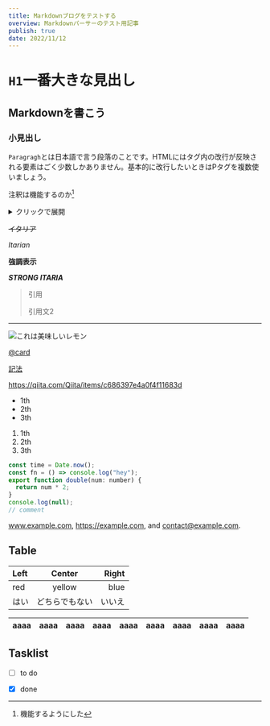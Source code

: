 ```yaml
---
title: Markdownブログをテストする
overview: Markdownパーサーのテスト用記事
publish: true
date: 2022/11/12
---
```


# `H1`一番大きな見出し

## Markdownを書こう

### 小見出し

<!-- sanitizeのテスト -->
<script>console.log(Date.now)</script>

`Paragragh`とは日本語で言う段落のことです。HTMLにはタグ内の改行が反映される要素はごく少数しかありません。基本的に改行したいときはPタグを複数使いましょう。

注釈は機能するのか[^0]

[^0]: 機能するようにした

<details>
<summary>クリックで展開</summary>
詳細な内容。詳細な説明。詳細な補足。

改行してみる。

</details>

~~イタリア~~

_Itarian_

**強調表示**

_**STRONG ITARIA**_

> 引用
>
> 引用文2

---

![これは美味しいレモン](/logo.svg)

[@card](https://qiita.com/Qiita/items/c686397e4a0f4f11683d)

[記法](https://qiita.com/Qiita/items/c686397e4a0f4f11683d)

https://qiita.com/Qiita/items/c686397e4a0f4f11683d

- 1th
- 2th
- 3th

1. 1th
2. 2th
3. 3th

```js
const time = Date.now();
const fn = () => console.log("hey");
export function double(num: number) {
  return num * 2;
}
console.log(null);
// comment
```

www.example.com, https://example.com, and contact@example.com.

## Table

| Left | Center  | Right |
| :--- | :-----: | ----: |
| red  | yellow  |  blue |
| はい   | どちらでもない |   いいえ |

| aaaa | aaaa | aaaa | aaaa | aaaa | aaaa | aaaa | aaaa | aaaa |
| ---- | ---- | ---- | ---- | ---- | ---- | ---- | ---- | ---- |

## Tasklist

- [ ] to do

- [x] done
